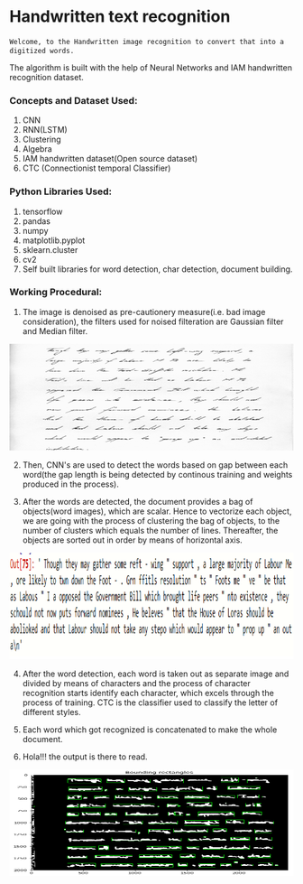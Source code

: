 # Handwritten text recognition

	Welcome, to the Handwritten image recognition to convert that into a digitized words. 
The algorithm is built with the help of Neural Networks and IAM handwritten recognition dataset.

### Concepts and Dataset Used:
1. CNN
2. RNN(LSTM)
3. Clustering
4. Algebra
5. IAM handwritten dataset(Open source dataset)
6. CTC (Connectionist temporal Classifier)

### Python Libraries Used:
1. tensorflow
2. pandas
3. numpy
4. matplotlib.pyplot
5. sklearn.cluster
6. cv2
7. Self built libraries for word detection, char detection, document building.

### Working Procedural:

1.	The image is denoised as pre-cautionery measure(i.e. bad image consideration), the filters used for noised filteration are Gaussian filter and Median filter.

<p align="center">
  <img src="Input.png"  width=965 height=189>
</p>

2.	Then, CNN's are used to detect the words based on gap between each word(the gap length is being detected by continous training and weights produced in the process).

3.	After the words are detected, the document provides a bag of objects(word images), which are scalar. Hence to vectorize each object, we are going with the process of clustering the bag of objects, to the number of clusters which equals the number of lines. Thereafter, the objects are sorted out in order by means of horizontal axis.

<p align="center">
  <img src="Output.png"  width=965 height=189>
</p>

4.	After the word detection, each word is taken out as separate image and divided by means of characters and the process of character recognition starts identify each character, which excels through the process of training. CTC is the classifier used to classify the letter of different styles.

5.	Each word which got recognized is concatenated to make the whole document.

6.	Hola!!! the output is there to read.

<p align="center">
  <img src="Detected.png"  width=965 height=189>
</p>
